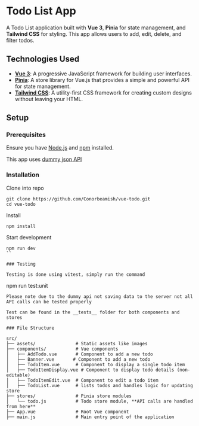 # Todo List App

A Todo List application built with **Vue 3**, **Pinia** for state management, and **Tailwind CSS** for styling. This app allows users to add, edit, delete, and filter todos.

## Technologies Used

- **[Vue 3](https://v3.vuejs.org/)**: A progressive JavaScript framework for building user interfaces.
- **[Pinia](https://pinia.vuejs.org/)**: A store library for Vue.js that provides a simple and powerful API for state management.
- **[Tailwind CSS](https://tailwindcss.com/)**: A utility-first CSS framework for creating custom designs without leaving your HTML.

## Setup

### Prerequisites

Ensure you have [Node.js](https://nodejs.org/) and [npm](https://www.npmjs.com/) installed.

This app uses [dummy json API](https://dummyjson.com/docs/todos)

### Installation

Clone into repo
```
git clone https://github.com/Conorbeamish/vue-todo.git
cd vue-todo
```
Install
```
npm install
```

Start development
```
npm run dev
``

### Testing

Testing is done using vitest, simply run the command
```
npm run test:unit
```
Please note due to the dummy api not saving data to the server not all API calls can be tested properly

Test can be found in the __tests__ folder for both components and stores

### File Structure

src/
├── assets/               # Static assets like images
├── components/           # Vue components
│   ├── AddTodo.vue       # Component to add a new todo
│   ├── Banner.vue       # Component to add a new todo
│   ├── TodoItem.vue      # Component to display a single todo item
│   ├── TodoItemDisplay.vue # Component to display todo details (non-editable)
│   ├── TodoItemEdit.vue  # Component to edit a todo item
│   ├── TodoList.vue      # lists todos and handles logic for updating store
├── stores/               # Pinia store modules
│   └── todo.js           # Todo store module, **API calls are handled from here**
├── App.vue               # Root Vue component
├── main.js               # Main entry point of the application






